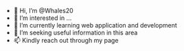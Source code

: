 - 👋 Hi, I’m @Whales20
- 👀 I’m interested in ...
- 🌱 I’m currently learning web application and development
- 💞️ I’m seeking useful information in this area
- 📫 Kindly reach out through my page

<!---
Whales20/Whales20 is a ✨ special ✨ repository because its `README.md` (this file) appears on your GitHub profile.
You can click the Preview link to take a look at your changes.
--->
